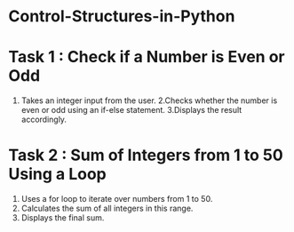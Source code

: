 # Control-Structures-in-Python

# Task 1 : Check if a Number is Even or Odd
1. Takes an integer input from the user.
2.Checks whether the number is even or odd using an if-else statement.
3.Displays the result accordingly.

# Task 2 : Sum of Integers from 1 to 50 Using a Loop
1. Uses a for loop to iterate over numbers from 1 to 50.
2. Calculates the sum of all integers in this range.
3. Displays the final sum.
